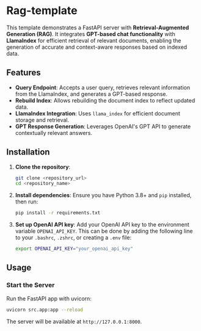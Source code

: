 # Rag-template

This template demonstrates a FastAPI server with **Retrieval-Augmented Generation (RAG)**. 
It integrates **GPT-based chat functionality** with **LlamaIndex** for efficient retrieval of relevant documents, enabling the generation of accurate and context-aware responses based on indexed data.

## Features

- **Query Endpoint**: Accepts a user query, retrieves relevant information from the LlamaIndex, and generates a GPT-based response.
- **Rebuild Index**: Allows rebuilding the document index to reflect updated data.
- **LlamaIndex Integration**: Uses `llama_index` for efficient document storage and retrieval.
- **GPT Response Generation**: Leverages OpenAI's GPT API to generate contextually relevant answers.

## Installation

1. **Clone the repository**:
   ```bash
   git clone <repository_url>
   cd <repository_name>
   ```
   
2. **Install dependencies**: Ensure you have Python 3.8+ and `pip` installed, then run:
    ```bash
   pip install -r requirements.txt
    ```

3. **Set up OpenAI API key**: Add your OpenAI API key to the environment variable `OPENAI_API_KEY`. This can be done by adding the following line to your `.bashrc`, `.zshrc`, or creating a `.env` file:
    ```bash
   export OPENAI_API_KEY="your_openai_api_key"
   ```

## Usage

### Start the Server

Run the FastAPI app with uvicorn:

```bash
uvicorn src.app:app --reload
```
The server will be available at `http://127.0.0.1:8000`.

